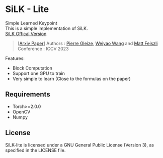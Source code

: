 # SiLK - Lite
Simple Learned Keypoint  
This is a simple implementation of SiLK.  
[SiLK Offical Version](https://github.com/facebookresearch/silk)

> [[Arxiv Paper](https://arxiv.org/abs/2304.06194)]
> Authors : [Pierre Gleize](https://gleize.github.io/index.html), [Weiyao Wang](https://sites.google.com/view/weiyaowang/home) and [Matt Feiszli](https://scholar.google.com/citations?user=A-wA73gAAAAJ&hl=en&oi=sra)
> Conference : ICCV 2023

Features:  
- Block Computation
- Support one GPU to train
- Very simple to learn (Close to the formulas on the paper)

## Requirements
- Torch>=2.0.0
- OpenCV
- Numpy

## License
SiLK-lite is licensed under a GNU General Public License (Version 3), as specified in the LICENSE file.